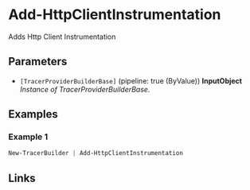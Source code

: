 # Add-HttpClientInstrumentation

Adds Http Client Instrumentation

## Parameters

- `[TracerProviderBuilderBase]` (pipeline: true (ByValue)) **InputObject**
 _Instance of TracerProviderBuilderBase._
## Examples

### Example 1

```powershell
New-TracerBuilder | Add-HttpClientInstrumentation
```
## Links

